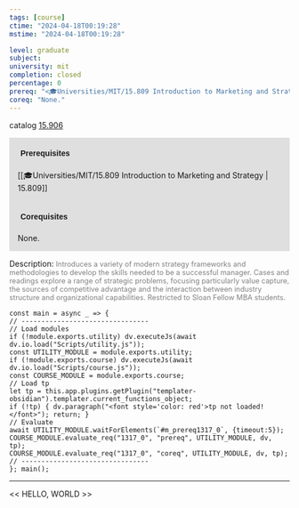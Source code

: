 ```yaml
---
tags: [course]
ctime: "2024-04-18T00:19:28"
mstime: "2024-04-18T00:19:28"

level: graduate
subject: 
university: mit
completion: closed
percentage: 0
prereq: "<🎓Universities/MIT/15.809 Introduction to Marketing and Strategy>"
coreq: "None."
---
```


catalog [15.906](http://student.mit.edu/catalog/m15c.html#15.906)

<span style="display: block; padding: 15px; background-color: rgb(100, 100, 100, 0.2);"><font id="m_prereq1317_0" style="display: block; font-family: Arial, sans-serif; font-weight: bold; padding: 5px">Prerequisites</font><br><span id="prereq1317_0">[[🎓Universities/MIT/15.809 Introduction to Marketing and Strategy | 15.809]]</span></span>
<span style="display: block; padding: 15px; background-color: rgb(100, 100, 100, 0.2);"><font id="m_coreq1317_0" style="display: block; font-family: Arial, sans-serif; font-weight: bold; padding: 5px">Corequisites</font><br><span id="coreq1317_0">None.</span></span>

<font style="">Description:</font>
<font style="color: grey; font-size: 0.8rem;">Introduces a variety of modern strategy frameworks and methodologies to develop the skills needed to be a successful manager. Cases and readings explore a range of strategic problems, focusing particularly value capture, the sources of competitive advantage and the interaction between industry structure and organizational capabilities. Restricted to Sloan Fellow MBA students.</font>

```dataviewjs
const main = async _ => {
// --------------------------------
// Load modules
if (!module.exports.utility) dv.executeJs(await dv.io.load("Scripts/utility.js"));
const UTILITY_MODULE = module.exports.utility;
if (!module.exports.course) dv.executeJs(await dv.io.load("Scripts/course.js"));
const COURSE_MODULE = module.exports.course;
// Load tp
let tp = this.app.plugins.getPlugin("templater-obsidian").templater.current_functions_object;
if (!tp) { dv.paragraph("<font style='color: red'>tp not loaded!</font>"); return; }
// Evaluate
await UTILITY_MODULE.waitForElements(`#m_prereq1317_0`, {timeout:5});
COURSE_MODULE.evaluate_req("1317_0", "prereq", UTILITY_MODULE, dv, tp);
COURSE_MODULE.evaluate_req("1317_0", "coreq", UTILITY_MODULE, dv, tp);
// --------------------------------
}; main();
```

---

<< HELLO, WORLD >>
